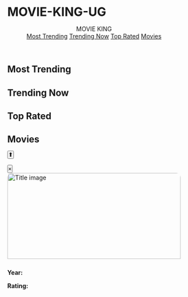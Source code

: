 # MOVIE-KING-UG
<!DOCTYPE html>
<html lang="en">
<head>
<meta charset="UTF-8" />
<meta name="viewport" content="width=device-width, initial-scale=1, maximum-scale=1, user-scalable=no" />
<title>Movie King</title>
<style>
  /* Reset and base styles */
  * {
    margin: 0;
    padding: 0;
    box-sizing: border-box;
  }

  html {
    scroll-behavior: smooth;
  }

  body {
    font-family: 'Helvetica Neue', Helvetica, Arial, sans-serif;
    background-color: #141414;
    color: #fff;
    overflow-x: hidden;
    min-height: 100vh;
  }

  /* Header */
  header {
    position: fixed;
    top: 0;
    width: 100%;
    height: 55px;
    background: rgba(20, 20, 20, 0.9);
    background: linear-gradient(to bottom, rgba(20,20,20,0.95), rgba(20,20,20,0.8));
    display: flex;
    align-items: center;
    padding: 0 20px;
    z-index: 1000;
  }

  header .logo {
    font-family: 'Bebas Neue', cursive, sans-serif;
    font-weight: 900;
    font-size: 28px;
    color: #FFD700;
    user-select: none;
    letter-spacing: 2px;
  }

  nav {
    margin-left: 40px;
    display: flex;
    gap: 20px;
    font-size: 14px;
  }

  nav a {
    color: #fff;
    text-decoration: none;
    font-weight: 600;
    cursor: pointer;
    white-space: nowrap;
  }

  nav a:hover,
  nav a:focus {
    color: #e50914;
    outline: none;
  }

  /* Focus outlines for accessibility */
  a:focus, button:focus, .thumbnail:focus {
    outline: 3px solid #ffd700;
    outline-offset: 2px;
  }

  /* Main Content */
  main {
    padding-top: 65px;
    padding-left: 10px;
    padding-right: 10px;
    max-width: 100%;
  }

  /* Section Title */
  section h2 {
    font-size: 20px;
    font-weight: 700;
    margin-bottom: 10px;
    padding-left: 10px;
  }

  section h3 {
    font-size: 18px;
    font-weight: 700;
    margin: 15px 0 10px 10px;
  }

  /* Row for thumbnails */
  .row {
    display: flex;
    overflow-x: auto;
    gap: 10px;
    padding-bottom: 20px;
    scroll-behavior: smooth;
  }
  .row::-webkit-scrollbar {
    display: none;
  }
  .row {
    -ms-overflow-style: none;
    scrollbar-width: none;
  }

  /* Thumbnail items */
  .thumbnail {
    flex: 0 0 auto;
    width: 140px;
    height: 200px;
    position: relative;
    cursor: pointer;
    border-radius: 6px;
    box-shadow: 0 2px 8px rgba(0,0,0,0.6);
    transition: transform 0.3s ease;
    background-position: center;
    background-size: cover;
  }
  .thumbnail:hover,
  .thumbnail:focus {
    transform: scale(1.13);
    z-index: 10;
    box-shadow: 0 4px 16px rgba(229,9,20,0.9);
  }

  /* Hover overlay with movie title */
  .thumbnail .overlay {
    position: absolute;
    bottom: 0;
    width: 100%;
    background: rgba(0,0,0,0.7);
    color: #ffd700;
    font-weight: 600;
    font-size: 14px;
    padding: 6px 8px;
    border-bottom-left-radius: 6px;
    border-bottom-right-radius: 6px;
    opacity: 0;
    transition: opacity 0.3s ease;
    pointer-events: none;
  }
  .thumbnail:hover .overlay,
  .thumbnail:focus .overlay {
    opacity: 1;
    pointer-events: auto;
  }

  /* Modal overlay */
  .modal-overlay {
    position: fixed;
    top: 0; left: 0; right: 0; bottom: 0;
    background-color: rgba(0,0,0,0.85);
    display: none;
    justify-content: center;
    align-items: center;
    z-index: 1500;
    padding: 20px;
  }
  .modal-overlay.active {
    display: flex;
  }

  /* Modal content */
  .modal-content {
    background-color: #222;
    border-radius: 10px;
    max-width: 350px;
    width: 100%;
    max-height: 580px;
    overflow-y: auto;
    box-shadow: 0 12px 40px rgba(229,9,20,0.8);
    outline: none;
  }

  /* Modal header */
  .modal-header {
    position: relative;
  }
  .modal-header img {
    width: 100%;
    border-top-left-radius: 10px;
    border-top-right-radius: 10px;
    height: 200px;
    object-fit: cover;
  }

  /* Close button */
  .close-btn {
    position: absolute;
    top: 10px;
    right: 10px;
    background-color: rgba(229,9,20,0.9);
    border: none;
    border-radius: 50%;
    width: 28px;
    height: 28px;
    color: #fff;
    font-size: 20px;
    line-height: 28px;
    cursor: pointer;
    font-weight: 700;
    user-select: none;
    transition: background-color 0.3s ease;
  }
  .close-btn:hover,
  .close-btn:focus {
    background-color: #b0070f;
    outline: none;
  }

  /* Modal body */
  .modal-body {
    padding: 15px;
    line-height: 1.4;
  }
  .modal-body h3 {
    margin-bottom: 7px;
  }
  .modal-body p {
    font-size: 14px;
    margin-bottom: 6px;
  }

  /* Back to Top button */
  #back-to-top {
    position: fixed;
    bottom: 20px;
    right: 20px;
    background-color: #ffd700;
    color: #141414;
    padding: 10px 14px;
    border-radius: 50%;
    font-size: 18px;
    cursor: pointer;
    display: none;
    z-index: 2000;
    user-select: none;
    box-shadow: 0 4px 8px rgba(0,0,0,0.4);
    transition: background-color 0.3s ease;
  }
  #back-to-top:hover,
  #back-to-top:focus {
    background-color: #e5c100;
    outline: none;
  }

  /* Responsive adjustments */
  @media (max-width: 400px) {
    .thumbnail {
      width: 110px;
      height: 156px;
    }

    .modal-content {
      max-width: 320px;
      max-height: 560px;
    }
  }
</style>
</head>
<body>
<header>
  <div class="logo">MOVIE KING</div>
  <nav>
    <a href="#mosttrending-top" tabindex="0">Most Trending</a>
    <a href="#trending-top" tabindex="0">Trending Now</a>
    <a href="#toprated-top" tabindex="0">Top Rated</a>
    <a href="#movies-top" tabindex="0">Movies</a>
  </nav>
</header>

<main>
  <section id="mosttrending-top">
    <h2>Most Trending</h2>
    <div class="row" id="mosttrending-row">
      <!-- Most Trending thumbnails injected here -->
    </div>
  </section>
  <section id="trending-top">
    <h2>Trending Now</h2>
    <div class="row" id="trending-row">
      <!-- Trending thumbnails injected here -->
    </div>
  </section>
  <section id="toprated-top">
    <h2>Top Rated</h2>
    <div class="row" id="toprated-row">
      <!-- Top Rated thumbnails injected here -->
    </div>
  </section>
  <section id="movies-top">
    <h2>Movies</h2>
    <div id="movies-genres-container"></div>
  </section>
</main>

<button id="back-to-top" aria-label="Back to top" title="Back to top" tabindex="0">⬆</button>

<!-- Modal for detail -->
<div class="modal-overlay" id="modal" role="dialog" aria-modal="true" aria-labelledby="modal-title" aria-describedby="modal-description">
  <div class="modal-content" tabindex="0">
    <div class="modal-header">
      <button class="close-btn" id="close-modal" aria-label="Close modal">&times;</button>
      <img src="" alt="Title image" id="modal-img" loading="lazy" />
    </div>
    <div class="modal-body">
      <h3 id="modal-title"></h3>
      <p id="modal-description"></p>
      <p><strong>Year:</strong> <span id="modal-year"></span></p>
      <p><strong>Rating:</strong> <span id="modal-rating"></span></p>
    </div>
  </div>
</div>

<script>
  // Sample data for movies/shows
  const movies = {
    mosttrending: [
      {
        title: "Money Heist",
        year: "2017",
        rating: "TV-MA",
        description: "A criminal mastermind who goes by 'The Professor' plans the biggest heist in recorded history, to print billions of euros in the Royal Mint of Spain.",
        img: "https://occ-0-116-1723.1.nflxso.net/art/697f9/f2907012b742d3ff41b1c97e47a85a24e8a697f9.jpg"
      },
      {
        title: "Lupin",
        year: "2021",
        rating: "TV-MA",
        description: "Inspired by the adventures of Arsène Lupin, gentleman thief Assane Diop sets out to avenge his father for an injustice inflicted by a wealthy family.",
        img: "https://occ-0-116-1723.1.nflxso.net/art/5e067/216a32a7e91827aad7cc1a605d1fbc588345e067.jpg"
      },
      {
        title: "Cobra Kai",
        year: "2018",
        rating: "TV-14",
        description: "Decades after their 1984 fight, the rivalry between Johnny and Daniel reignites in a new Karate Kid saga.",
        img: "https://occ-0-116-1723.1.nflxso.net/art/e8d2e/09e0475ccbb4984b2dd9d2d5e77e2a6d225e8d2e.jpg"
      },
      {
        title: "The Umbrella Academy",
        year: "2019",
        rating: "TV-14",
        description: "A dysfunctional family of adopted sibling superheroes reunite to solve the mystery of their father's death and the threat of an apocalypse.",
        img: "https://occ-0-116-1723.1.nflxso.net/art/aea24/ade2e10fcbf586987654fe2335443c3a3a2aea24.jpg"
      }
    ],
    trending: [
      {
        title: "Stranger Things",
        year: "2016",
        rating: "TV-14",
        description: "When a young boy vanishes, a small town uncovers a mystery involving secret experiments, terrifying supernatural forces and one strange little girl.",
        img: "https://occ-0-116-1723.1.nflxso.net/art/a91ad/80b8df18093e2955d4a190c6821332aa828a91ad.jpg"
      },
      {
        title: "The Witcher",
        year: "2019",
        rating: "TV-MA",
        description: "Geralt, a mutated monster-hunter for hire, journeys toward his destiny in a turbulent world where people often prove more wicked than beasts.",
        img: "https://occ-0-116-1723.1.nflxso.net/art/6275f/24610c3737c311d50755a2177faaabd3f6a6275f.jpg"
      },
      {
        title: "Squid Game",
        year: "2021",
        rating: "TV-MA",
        description: "Hundreds of cash-strapped players accept a strange invitation to compete in children's games—with high stakes. But no one escapes deadly consequences.",
        img: "https://occ-0-116-1723.1.nflxso.net/art/e5f86/f423382c7e43d573f48d93762fc03bb1c6ee5f86.jpg"
      },
      {
        title: "Bridgerton",
        year: "2020",
        rating: "TV-MA",
        description: "Wealth, lust, and betrayal set in the backdrop of Regency-era London’s high society, as told through the powerful Bridgerton family.",
        img: "https://occ-0-116-1723.1.nflxso.net/art/e6e10/8e7ba26f4dd54a591b4fe075a7db7bff36ce6e10.jpg"
      }
    ],
    toprated: [
      {
        title: "Breaking Bad",
        year: "2008",
        rating: "TV-MA",
        description: "A chemistry teacher diagnosed with cancer starts producing crystal meth to secure his family's future, but gets drawn into a dangerous drug underworld.",
        img: "https://occ-0-116-1723.1.nflxso.net/art/58fd0/cd3bebdb0c317e5b7ecf920b2d78f9bddf158fd0.jpg"
      },
      {
        title: "Narcos",
        year: "2015",
        rating: "TV-MA",
        description: "A chronicled look at the criminal exploits of Colombian drug lord Pablo Escobar, as well as the many other drug kingpins who plagued the country.",
        img: "https://occ-0-116-1723.1.nflxso.net/art/4a73a/4606a1a2f5fdf9dff4db17cc8350d3f65064a73a.jpg"
      },
      {
        title: "Mindhunter",
        year: "2017",
        rating: "TV-MA",
        description: "In the late 1970s, two FBI agents expand criminal science by delving into the psychology of murder and getting uneasily close to all-too-real monsters.",
        img: "https://occ-0-116-1723.1.nflxso.net/art/cddbd/c31401e1e6ffc82a03ed63c4be5f35bf5f6cddbd.jpg"
      }
    ],
    genres: {
      Action: [
        {
          title: "Extraction",
          year: "2020",
          rating: "TV-MA",
          description: "A fearless black ops mercenary embarks on the most deadly mission of his career when he's enlisted to rescue the kidnapped son of an international crime lord.",
          img: "https://occ-0-116-1723.1.nflxso.net/art/d9788/7bf4bd3bbf4d15e5eacb1ffa46896f0ef18d9788.jpg"
        },
        {
          title: "6 Underground",
          year: "2019",
          rating: "TV-MA",
          description: "A tech billionaire fakes his death and secretly forms an elite squad to take down notorious criminals all over the world.",
          img: "https://occ-0-116-1723.1.nflxso.net/art/4fc3d/a2ddfb48564a8a1d858a6d124adfa1caf1b4fc3d.jpg"
        },
        {
          title: "John Wick",
          year: "2014",
          rating: "R",
          description: "An ex-hitman comes out of retirement to track down the gangsters that took everything from him.",
          img: "https://occ-0-116-1723.1.nflxso.net/art/414ae/7a9193679a79d0fbe664ebb3ab1a1bf6fe7414ae.jpg"
        }
      ],
      Comedy: [
        {
          title: "The Office",
          year: "2005",
          rating: "TV-14",
          description: "A mockumentary on a group of typical office workers, where the workday consists of ego clashes, inappropriate behavior, and tedium.",
          img: "https://occ-0-116-1723.1.nflxso.net/art/7f55d/8f5fe2fa928007fae47d6719babd89f0e0657f55d.jpg"
        },
        {
          title: "Parks and Recreation",
          year: "2009",
          rating: "TV-14",
          description: "The absurd antics of an Indiana town's public officials as they pursue sundry projects to make their city a better place.",
          img: "https://occ-0-116-1723.1.nflxso.net/art/3bcd7/a3807b067daae8b56da4d38c56af66bc3c053bcd7.jpg"
        }
      ],
      Horror: [
        {
          title: "The Haunting of Hill House",
          year: "2018",
          rating: "TV-MA",
          description: "Flashing between past and present, a fractured family confronts haunting memories of their old home and the terrifying events that drove them from it.",
          img: "https://occ-0-116-1723.1.nflxso.net/art/d7b30/f2e4f0dfda7d3f7d4c7c6c1e9e3d9606cc9d7b30.jpg"
        },
        {
          title: "Bird Box",
          year: "2018",
          rating: "R",
          description: "Five years after an ominous unseen presence drives most of society to suicide, a mother and her two children make a desperate bid to reach safety.",
          img: "https://occ-0-116-1723.1.nflxso.net/art/9ce82/91c6db55a46c5341d934c5a0c6af4f4c10439ce82.jpg"
        }
      ],
      Romance: [
        {
          title: "To All the Boys I've Loved Before",
          year: "2018",
          rating: "TV-14",
          description: "A teenage girl's secret love letters are exposed and wreak havoc on her life.",
          img: "https://occ-0-116-1723.1.nflxso.net/art/fb2e2/2204abcf10a9d283b72b8a497d7acb9a5d1fb2e2.jpg"
        },
        {
          title: "The Kissing Booth",
          year: "2018",
          rating: "TV-14",
          description: "A high school student is forced to confront her secret crush at a kissing booth.",
          img: "https://occ-0-116-1723.1.nflxso.net/art/4f1c0/c10a0e8a30fad3aaeb86a8442917bda6b2534f1c0.jpg"
        }
      ]
    }
  };

  // Creates a thumbnail element with overlay showing title
  function createThumbnail(movie) {
    const div = document.createElement('div');
    div.className = 'thumbnail';
    div.style.backgroundImage = `url('${movie.img}')`;
    div.setAttribute('tabindex', 0);
    div.setAttribute('aria-label', `${movie.title} (${movie.year})`);

    // Create overlay
    const overlay = document.createElement('div');
    overlay.className = 'overlay';
    overlay.textContent = movie.title;
    div.appendChild(overlay);

    // Interaction handlers
    div.addEventListener('click', () => openModal(movie));
    div.addEventListener('keypress', e => {
      if (e.key === 'Enter' || e.key === ' ') {
        e.preventDefault();
        openModal(movie);
      }
    });
    return div;
  }

  // Populate all rows and genres
  function populateRows() {
    const mostTrendingRow = document.getElementById('mosttrending-row');
    const trendingRow = document.getElementById('trending-row');
    const topratedRow = document.getElementById('toprated-row');
    const moviesGenresContainer = document.getElementById('movies-genres-container');

    movies.mosttrending.forEach(movie => {
      mostTrendingRow.appendChild(createThumbnail(movie));
    });
    movies.trending.forEach(movie => {
      trendingRow.appendChild(createThumbnail(movie));
    });
    movies.toprated.forEach(movie => {
      topratedRow.appendChild(createThumbnail(movie));
    });

    // Clear genres container if previously populated
    moviesGenresContainer.innerHTML = '';

    for (const genre in movies.genres) {
      // Create container for each genre row
      const genreSection = document.createElement('div');

      // Genre title
      const genreTitle = document.createElement('h3');
      genreTitle.textContent = genre;
      genreSection.appendChild(genreTitle);

      // Row container
      const rowDiv = document.createElement('div');
      rowDiv.className = 'row';

      movies.genres[genre].forEach(movie => {
        rowDiv.appendChild(createThumbnail(movie));
      });

      genreSection.appendChild(rowDiv);
      moviesGenresContainer.appendChild(genreSection);
    }
  }

  // Modal open functionality
  function openModal(movie) {
    const modal = document.getElementById('modal');
    const modalImg = document.getElementById('modal-img');
    const modalTitle = document.getElementById('modal-title');
    const modalDescription = document.getElementById('modal-description');
    const modalYear = document.getElementById('modal-year');
    const modalRating = document.getElementById('modal-rating');

    modalImg.src = movie.img;
    modalImg.alt = `${movie.title} image`;
    modalTitle.textContent = movie.title;
    modalDescription.textContent = movie.description;
    modalYear.textContent = movie.year;
    modalRating.textContent = movie.rating;

    modal.classList.add('active');
    document.body.style.overflow = 'hidden';

    // Trap focus inside modal
    trapFocus(modal.querySelector('.modal-content'));
  }

  // Modal close functionality
  function closeModal() {
    const modal = document.getElementById('modal');
    modal.classList.remove('active');
    document.body.style.overflow = '';
  }

  // Trap keyboard focus inside a container
  function trapFocus(element) {
    const focusableSelectors = 'a[href], area[href], input:not([disabled]), select:not([disabled]), textarea:not([disabled]), button:not([disabled]), iframe, object, embed, [tabindex]:not([tabindex="-1"]), [contenteditable]';
    const focusableElements = element.querySelectorAll(focusableSelectors);
    if (focusableElements.length === 0) return;
    const firstFocusable = focusableElements[0];
    const lastFocusable = focusableElements[focusableElements.length - 1];

    function handleKeyDown(e) {
      if (e.key === 'Tab') {
        if (e.shiftKey) { // Shift+Tab
          if (document.activeElement === firstFocusable) {
            e.preventDefault();
            lastFocusable.focus();
          }
        } else { // Tab
          if (document.activeElement === lastFocusable) {
            e.preventDefault();
            firstFocusable.focus();
          }
        }
      }
      if (e.key === 'Escape') {
        closeModal();
      }
    }

    element.addEventListener('keydown', handleKeyDown);

    // Focus first element initially
    firstFocusable.focus();

    // Remove listener on modal close
    const modal = document.getElementById('modal');
    function cleanup() {
      element.removeEventListener('keydown', handleKeyDown);
      modal.removeEventListener('transitionend', cleanup);
    }
    modal.addEventListener('transitionend', cleanup);
  }

  // Back to top button
  const backToTopBtn = document.getElementById('back-to-top');
  window.addEventListener('scroll', () => {
    if (window.scrollY > 300) {
      backToTopBtn.style.display = 'block';
    } else {
      backToTopBtn.style.display = 'none';
    }
  });

  backToTopBtn.addEventListener('click', () => {
    window.scrollTo({top: 0, behavior: 'smooth'});
  });
  backToTopBtn.addEventListener('keydown', e => {
    if (e.key === 'Enter' || e.key === ' ') {
      e.preventDefault();
      window.scrollTo({top: 0, behavior: 'smooth'});
    }
  });

  // Setup modal close event listeners
  document.getElementById('close-modal').addEventListener('click', closeModal);
  document.getElementById('modal').addEventListener('click', e => {
    if (e.target === e.currentTarget) {
      closeModal();
